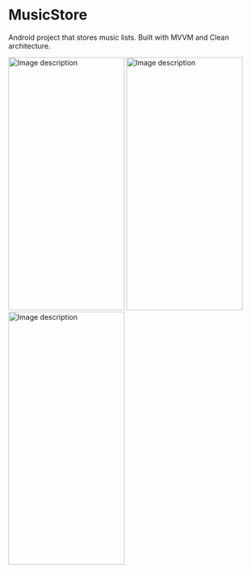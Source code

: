 
# MusicStore
Android project that stores music lists. Built with MVVM and Clean architecture.

<img src="https://user-images.githubusercontent.com/90982374/233835221-0b082bb0-edff-4bcc-912b-2829cac1ed72.png" alt="Image description" width="230" height="500">
<img src="https://user-images.githubusercontent.com/90982374/233835228-638d4921-949a-422c-87b4-011736f2625a.png" alt="Image description" width="230" height="500">
<img src="https://user-images.githubusercontent.com/90982374/233835233-b9af49d8-1653-4b7f-a581-41532dc11c7c.png" alt="Image description" width="230" height="500">



